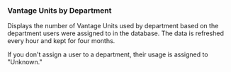 ### Vantage Units by Department

Displays the number of Vantage Units used by department based on the department users were assigned to in the database. The data is refreshed every hour and kept for four months.

If you don't assign a user to a department, their usage is assigned to "Unknown."
